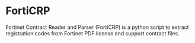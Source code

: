 # FortiCRP
Fortinet Contract Reader and Parser (FortiCRP) is a python script to extract registration codes from Fortinet PDF license and support contract files.
